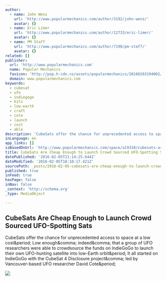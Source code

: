 ```yaml
---
author:
  - name: John Wenz
    url: 'http://www.popularmechanics.com/author/3192/john-wenz/'
    avatar: {}
  - name: Eric Limer
    url: 'http://www.popularmechanics.com/author/12733/eric-limer/'
    avatar: {}
  - name: PM Staff
    url: 'http://www.popularmechanics.com/author/7198/pm-staff/'
    avatar: {}
related: []
publisher:
  url: 'http://www.popularmechanics.com'
  name: Popular Mechanics
  favicon: 'http://pop.h-cdn.co/assets/popularmechanics/20160203194002/images/favicon.ico'
  domain: www.popularmechanics.com
keywords:
  - cubesat
  - ufo
  - indiegogo
  - kits
  - low-earth
  - craft
  - cote
  - launch
  - cost
  - able
description: 'CubeSats offer the chance for unprecedented access to space at a low cost. Low enough, indeed, that a group of UFO researchers were able to crowdsource the funds on IndieGoGo to launch their own UFO-hunting satellite into low-Earth orbit. It all started on IndieGoGo with the CubeSat 4 Disclosure project, led by Vancouver-based UFO researcher David Cote.'
inLanguage: en
app_links: []
isBasedOnUrl: 'http://www.popularmechanics.com/space/a19310/cubesats-are-cheap-enough-to-launch-crowd-sourced-ufo-spotting-sats/'
title: CubeSats Are Cheap Enough to Launch Crowd Sourced UFO-Spotting Sats
datePublished: '2016-02-05T21:14:25.644Z'
dateModified: '2016-02-05T18:10:17.421Z'
sourcePath: _posts/2016-02-05-cubesats-are-cheap-enough-to-launch-crowd-sourced-ufo-spotti.md
published: true
inFeed: true
hasPage: false
inNav: false
_context: 'http://schema.org'
_type: MediaObject

---
```

<article style=""><h1>CubeSats Are Cheap Enough to Launch Crowd Sourced UFO-Spotting Sats</h1><p>CubeSats offer the chance for unprecedented access to space at a low cost&amp;period; Low enough&amp;comma; indeed&amp;comma; that a group of UFO researchers were able to crowdsource the funds on IndieGoGo to launch their own UFO-hunting satellite into low-Earth orbit&amp;period; It all started on IndieGoGo with the CubeSat 4 Disclosure project&amp;comma; led by Vancouver-based UFO researcher David Cote&amp;period;</p><img src="http://pop.h-cdn.co/assets/16/05/1600x800/landscape-1454687207-trent1.jpg" /></article>